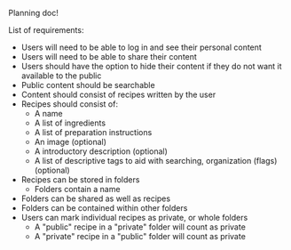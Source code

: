Planning doc!

List of requirements:
- Users will need to be able to log in and see their personal content
- Users will need to be able to share their content
- Users should have the option to hide their content if they do not want it available to the public
- Public content should be searchable
- Content should consist of recipes written by the user
- Recipes should consist of:
  - A name
  - A list of ingredients
  - A list of preparation instructions
  - An image (optional)
  - A introductory description (optional)
  - A list of descriptive tags to aid with searching, organization (flags) (optional)
- Recipes can be stored in folders
  - Folders contain a name
- Folders can be shared as well as recipes
- Folders can be contained within other folders
- Users can mark individual recipes as private, or whole folders
  - A "public" recipe in a "private" folder will count as private
  - A "private" recipe in a "public" folder will count as private
